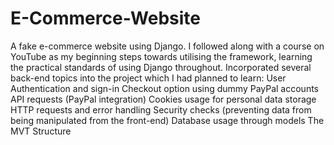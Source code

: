 # E-Commerce-Website
A fake e-commerce website using Django. I followed along with a course on YouTube as my beginning steps towards utilising the framework, learning the practical standards of using Django throughout. Incorporated several back-end topics into the project which I had planned to learn:
User Authentication and sign-in
Checkout option using dummy PayPal accounts
API requests (PayPal integration)
Cookies usage for personal data storage
HTTP requests and error handling
Security checks (preventing data from being manipulated from the front-end)
Database usage through models
The MVT Structure
